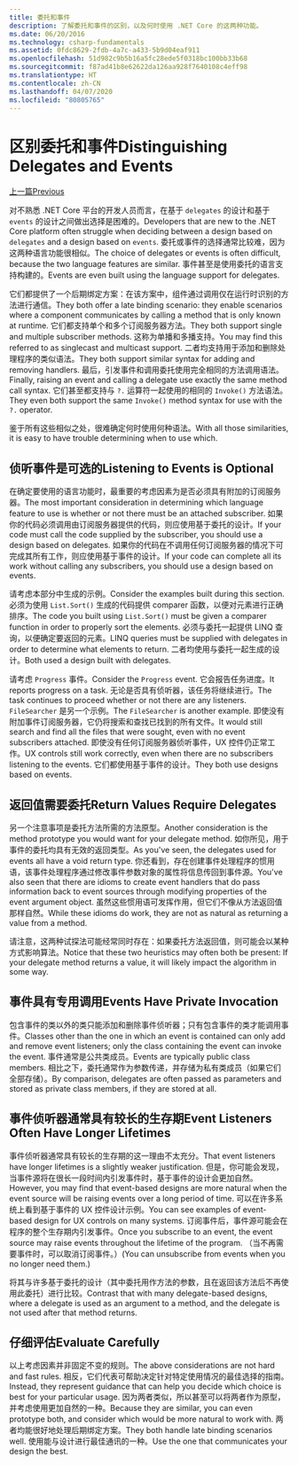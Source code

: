 ```yaml
---
title: 委托和事件
description: 了解委托和事件的区别，以及何时使用 .NET Core 的这两种功能。
ms.date: 06/20/2016
ms.technology: csharp-fundamentals
ms.assetid: 0fdc8629-2fdb-4a7c-a433-5b9d04eaf911
ms.openlocfilehash: 51d982c9b5b16a5fc28ede5f0318bc100bb33b68
ms.sourcegitcommit: f87ad41b8e62622da126aa928f7640108c4eff98
ms.translationtype: HT
ms.contentlocale: zh-CN
ms.lasthandoff: 04/07/2020
ms.locfileid: "80805765"
---
```

# <a name="distinguishing-delegates-and-events"></a><span data-ttu-id="cb751-103">区别委托和事件</span><span class="sxs-lookup"><span data-stu-id="cb751-103">Distinguishing Delegates and Events</span></span>

[<span data-ttu-id="cb751-104">上一篇</span><span class="sxs-lookup"><span data-stu-id="cb751-104">Previous</span></span>](modern-events.md)

<span data-ttu-id="cb751-105">对不熟悉 .NET Core 平台的开发人员而言，在基于 `delegates` 的设计和基于 `events` 的设计之间做出选择是困难的。</span><span class="sxs-lookup"><span data-stu-id="cb751-105">Developers that are new to the .NET Core platform often struggle when deciding between a design based on `delegates` and a design based on `events`.</span></span> <span data-ttu-id="cb751-106">委托或事件的选择通常比较难，因为这两种语言功能很相似。</span><span class="sxs-lookup"><span data-stu-id="cb751-106">The choice of delegates or events is often difficult, because the two language features are similar.</span></span> <span data-ttu-id="cb751-107">事件甚至是使用委托的语言支持构建的。</span><span class="sxs-lookup"><span data-stu-id="cb751-107">Events are even built using the language support for delegates.</span></span>

<span data-ttu-id="cb751-108">它们都提供了一个后期绑定方案：在该方案中，组件通过调用仅在运行时识别的方法进行通信。</span><span class="sxs-lookup"><span data-stu-id="cb751-108">They both offer a late binding scenario: they enable scenarios where a component communicates by calling a method that is only known at runtime.</span></span> <span data-ttu-id="cb751-109">它们都支持单个和多个订阅服务器方法。</span><span class="sxs-lookup"><span data-stu-id="cb751-109">They both support single and multiple subscriber methods.</span></span> <span data-ttu-id="cb751-110">这称为单播和多播支持。</span><span class="sxs-lookup"><span data-stu-id="cb751-110">You may find this referred to as singlecast and multicast support.</span></span> <span data-ttu-id="cb751-111">二者均支持用于添加和删除处理程序的类似语法。</span><span class="sxs-lookup"><span data-stu-id="cb751-111">They both support similar syntax for adding and removing handlers.</span></span> <span data-ttu-id="cb751-112">最后，引发事件和调用委托使用完全相同的方法调用语法。</span><span class="sxs-lookup"><span data-stu-id="cb751-112">Finally, raising an event and calling a delegate use exactly the same method call syntax.</span></span> <span data-ttu-id="cb751-113">它们甚至都支持与 `?.` 运算符一起使用的相同的 `Invoke()` 方法语法。</span><span class="sxs-lookup"><span data-stu-id="cb751-113">They even both support the same `Invoke()` method syntax for use with the `?.` operator.</span></span>

<span data-ttu-id="cb751-114">鉴于所有这些相似之处，很难确定何时使用何种语法。</span><span class="sxs-lookup"><span data-stu-id="cb751-114">With all those similarities, it is easy to have trouble determining when to use which.</span></span>

## <a name="listening-to-events-is-optional"></a><span data-ttu-id="cb751-115">侦听事件是可选的</span><span class="sxs-lookup"><span data-stu-id="cb751-115">Listening to Events is Optional</span></span>

<span data-ttu-id="cb751-116">在确定要使用的语言功能时，最重要的考虑因素为是否必须具有附加的订阅服务器。</span><span class="sxs-lookup"><span data-stu-id="cb751-116">The most important consideration in determining which language feature to use is whether or not there must be an attached subscriber.</span></span> <span data-ttu-id="cb751-117">如果你的代码必须调用由订阅服务器提供的代码，则应使用基于委托的设计。</span><span class="sxs-lookup"><span data-stu-id="cb751-117">If your code must call the code supplied by the subscriber, you should use a design based on delegates.</span></span> <span data-ttu-id="cb751-118">如果你的代码在不调用任何订阅服务器的情况下可完成其所有工作，则应使用基于事件的设计。</span><span class="sxs-lookup"><span data-stu-id="cb751-118">If your code can complete all its work without calling any subscribers, you should use a design based on events.</span></span>

<span data-ttu-id="cb751-119">请考虑本部分中生成的示例。</span><span class="sxs-lookup"><span data-stu-id="cb751-119">Consider the examples built during this section.</span></span> <span data-ttu-id="cb751-120">必须为使用 `List.Sort()` 生成的代码提供 comparer 函数，以便对元素进行正确排序。</span><span class="sxs-lookup"><span data-stu-id="cb751-120">The code you built using `List.Sort()` must be given a comparer function in order to properly sort the elements.</span></span> <span data-ttu-id="cb751-121">必须与委托一起提供 LINQ 查询，以便确定要返回的元素。</span><span class="sxs-lookup"><span data-stu-id="cb751-121">LINQ queries must be supplied with delegates in order to determine what elements to return.</span></span> <span data-ttu-id="cb751-122">二者均使用与委托一起生成的设计。</span><span class="sxs-lookup"><span data-stu-id="cb751-122">Both used a design built with delegates.</span></span>

<span data-ttu-id="cb751-123">请考虑 `Progress` 事件。</span><span class="sxs-lookup"><span data-stu-id="cb751-123">Consider the `Progress` event.</span></span> <span data-ttu-id="cb751-124">它会报告任务进度。</span><span class="sxs-lookup"><span data-stu-id="cb751-124">It reports progress on a task.</span></span>
<span data-ttu-id="cb751-125">无论是否具有侦听器，该任务将继续进行。</span><span class="sxs-lookup"><span data-stu-id="cb751-125">The task continues to proceed whether or not there are any listeners.</span></span>
<span data-ttu-id="cb751-126">`FileSearcher` 是另一个示例。</span><span class="sxs-lookup"><span data-stu-id="cb751-126">The `FileSearcher` is another example.</span></span> <span data-ttu-id="cb751-127">即使没有附加事件订阅服务器，它仍将搜索和查找已找到的所有文件。</span><span class="sxs-lookup"><span data-stu-id="cb751-127">It would still search and find all the files that were sought, even with no event subscribers attached.</span></span>
<span data-ttu-id="cb751-128">即使没有任何订阅服务器侦听事件，UX 控件仍正常工作。</span><span class="sxs-lookup"><span data-stu-id="cb751-128">UX controls still work correctly, even when there are no subscribers listening to the events.</span></span> <span data-ttu-id="cb751-129">它们都使用基于事件的设计。</span><span class="sxs-lookup"><span data-stu-id="cb751-129">They both use designs based on events.</span></span>

## <a name="return-values-require-delegates"></a><span data-ttu-id="cb751-130">返回值需要委托</span><span class="sxs-lookup"><span data-stu-id="cb751-130">Return Values Require Delegates</span></span>

<span data-ttu-id="cb751-131">另一个注意事项是委托方法所需的方法原型。</span><span class="sxs-lookup"><span data-stu-id="cb751-131">Another consideration is the method prototype you would want for your delegate method.</span></span> <span data-ttu-id="cb751-132">如你所见，用于事件的委托均具有无效的返回类型。</span><span class="sxs-lookup"><span data-stu-id="cb751-132">As you've seen, the delegates used for events all have a void return type.</span></span> <span data-ttu-id="cb751-133">你还看到，存在创建事件处理程序的惯用语，该事件处理程序通过修改事件参数对象的属性将信息传回到事件源。</span><span class="sxs-lookup"><span data-stu-id="cb751-133">You've also seen that there are idioms to create event handlers that do pass information back to event sources through modifying properties of the event argument object.</span></span> <span data-ttu-id="cb751-134">虽然这些惯用语可发挥作用，但它们不像从方法返回值那样自然。</span><span class="sxs-lookup"><span data-stu-id="cb751-134">While these idioms do work, they are not as natural as returning a value from a method.</span></span>

<span data-ttu-id="cb751-135">请注意，这两种试探法可能经常同时存在：如果委托方法返回值，则可能会以某种方式影响算法。</span><span class="sxs-lookup"><span data-stu-id="cb751-135">Notice that these two heuristics may often both be present: If your delegate method returns a value, it will likely impact the algorithm in some way.</span></span>

## <a name="events-have-private-invocation"></a><span data-ttu-id="cb751-136">事件具有专用调用</span><span class="sxs-lookup"><span data-stu-id="cb751-136">Events Have Private Invocation</span></span>

<span data-ttu-id="cb751-137">包含事件的类以外的类只能添加和删除事件侦听器；只有包含事件的类才能调用事件。</span><span class="sxs-lookup"><span data-stu-id="cb751-137">Classes other than the one in which an event is contained can only add and remove event listeners; only the class containing the event can invoke the event.</span></span> <span data-ttu-id="cb751-138">事件通常是公共类成员。</span><span class="sxs-lookup"><span data-stu-id="cb751-138">Events are typically public class members.</span></span>
<span data-ttu-id="cb751-139">相比之下，委托通常作为参数传递，并存储为私有类成员（如果它们全部存储）。</span><span class="sxs-lookup"><span data-stu-id="cb751-139">By comparison, delegates are often passed as parameters and stored as private class members, if they are stored at all.</span></span>

## <a name="event-listeners-often-have-longer-lifetimes"></a><span data-ttu-id="cb751-140">事件侦听器通常具有较长的生存期</span><span class="sxs-lookup"><span data-stu-id="cb751-140">Event Listeners Often Have Longer Lifetimes</span></span>

<span data-ttu-id="cb751-141">事件侦听器通常具有较长的生存期的这一理由不太充分。</span><span class="sxs-lookup"><span data-stu-id="cb751-141">That event listeners have longer lifetimes is a slightly weaker justification.</span></span> <span data-ttu-id="cb751-142">但是，你可能会发现，当事件源将在很长一段时间内引发事件时，基于事件的设计会更加自然。</span><span class="sxs-lookup"><span data-stu-id="cb751-142">However, you may find that event-based designs are more natural when the event source will be raising events over a long period of time.</span></span> <span data-ttu-id="cb751-143">可以在许多系统上看到基于事件的 UX 控件设计示例。</span><span class="sxs-lookup"><span data-stu-id="cb751-143">You can see examples of event-based design for UX controls on many systems.</span></span> <span data-ttu-id="cb751-144">订阅事件后，事件源可能会在程序的整个生存期内引发事件。</span><span class="sxs-lookup"><span data-stu-id="cb751-144">Once you subscribe to an event, the event source may raise events throughout the lifetime of the program.</span></span>
<span data-ttu-id="cb751-145">（当不再需要事件时，可以取消订阅事件。）</span><span class="sxs-lookup"><span data-stu-id="cb751-145">(You can unsubscribe from events when you no longer need them.)</span></span>

<span data-ttu-id="cb751-146">将其与许多基于委托的设计（其中委托用作方法的参数，且在返回该方法后不再使用此委托）进行比较。</span><span class="sxs-lookup"><span data-stu-id="cb751-146">Contrast that with many delegate-based designs, where a delegate is used as an argument to a method, and the delegate is not used after that method returns.</span></span>

## <a name="evaluate-carefully"></a><span data-ttu-id="cb751-147">仔细评估</span><span class="sxs-lookup"><span data-stu-id="cb751-147">Evaluate Carefully</span></span>

<span data-ttu-id="cb751-148">以上考虑因素并非固定不变的规则。</span><span class="sxs-lookup"><span data-stu-id="cb751-148">The above considerations are not hard and fast rules.</span></span> <span data-ttu-id="cb751-149">相反，它们代表可帮助决定针对特定使用情况的最佳选择的指南。</span><span class="sxs-lookup"><span data-stu-id="cb751-149">Instead, they represent guidance that can help you decide which choice is best for your particular usage.</span></span> <span data-ttu-id="cb751-150">因为两者类似，所以甚至可以将两者作为原型，并考虑使用更加自然的一种。</span><span class="sxs-lookup"><span data-stu-id="cb751-150">Because they are similar, you can even prototype both, and consider which would be more natural to work with.</span></span> <span data-ttu-id="cb751-151">两者均能很好地处理后期绑定方案。</span><span class="sxs-lookup"><span data-stu-id="cb751-151">They both handle late binding scenarios well.</span></span> <span data-ttu-id="cb751-152">使用能与设计进行最佳通讯的一种。</span><span class="sxs-lookup"><span data-stu-id="cb751-152">Use the one that communicates your design the best.</span></span>
